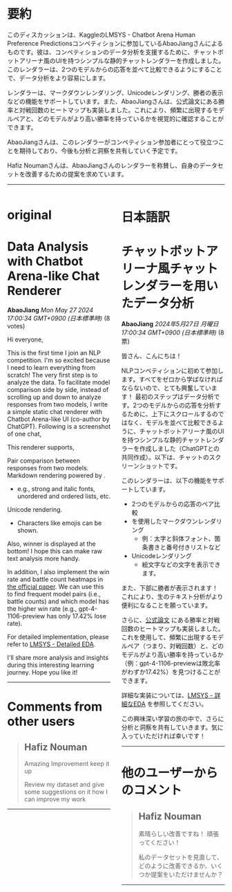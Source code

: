 # 要約 
このディスカッションは、KaggleのLMSYS - Chatbot Arena Human Preference Predictionsコンペティションに参加しているAbaoJiangさんによるものです。彼は、コンペティションのデータ分析を支援するために、チャットボットアリーナ風のUIを持つシンプルな静的チャットレンダラーを作成しました。このレンダラーは、2つのモデルからの応答を並べて比較できるようにすることで、データ分析をより容易にします。

レンダラーは、マークダウンレンダリング、Unicodeレンダリング、勝者の表示などの機能をサポートしています。また、AbaoJiangさんは、公式論文にある勝率と対戦回数のヒートマップも実装しました。これにより、頻繁に出現するモデルペアと、どのモデルがより高い勝率を持っているかを視覚的に確認することができます。

AbaoJiangさんは、このレンダラーがコンペティション参加者にとって役立つことを期待しており、今後も分析と洞察を共有していく予定です。

Hafiz Noumanさんは、AbaoJiangさんのレンダラーを称賛し、自身のデータセットを改善するための提案を求めています。


---


<style>
.column-left{
  float: left;
  width: 47.5%;
  text-align: left;
}
.column-right{
  float: right;
  width: 47.5%;
  text-align: left;
}
.column-one{
  float: left;
  width: 100%;
  text-align: left;
}
</style>


<div class="column-left">

# original

# Data Analysis with Chatbot Arena-like Chat Renderer

**AbaoJiang** *Mon May 27 2024 17:00:34 GMT+0900 (日本標準時)* (8 votes)

Hi everyone,

This is the first time I join an NLP competition. I'm so excited because I need to learn everything from scratch! The very first step is to analyze the data. To facilitate model comparison side by side, instead of scrolling up and down to analyze responses from two models, I write a simple static chat renderer with Chatbot Arena-like UI (co-author by ChatGPT). Following is a screenshot of one chat,

[](https://postimg.cc/Tyyhq5RC)

This renderer supports,

Pair comparison between responses from two models.
Markdown rendering powered by [<md-block>](https://md-block.verou.me/).
- e.g., strong and italic fonts, unordered and ordered lists, etc.

Unicode rendering.
- Characters like emojis can be shown.

[](https://postimg.cc/VdffWZ1K)

Also, winner is displayed at the bottom! I hope this can make raw text analysis more handy.

In addition, I also implement the win rate and battle count heatmaps in [the official paper](https://arxiv.org/pdf/2403.04132). We can use this to find frequent model pairs (i.e., battle counts) and which model has the higher win rate (e.g., gpt-4-1106-preview has only 17.42% lose rate).

[](https://postimg.cc/ThswTMDB)

For detailed implementation, please refer to [LMSYS - Detailed EDA](https://www.kaggle.com/code/abaojiang/lmsys-detailed-eda/notebook).

I'll share more analysis and insights during this interesting learning journey. Hope you like it!



---

 # Comments from other users

> ## Hafiz Nouman
> 
> Amazing Improvement keep it up 
> 
> Review my dataset and give some suggestions on it how I can improve my work
> 
> 
> 


---



</div>
<div class="column-right">

# 日本語訳

# チャットボットアリーナ風チャットレンダラーを用いたデータ分析
**AbaoJiang** *2024年5月27日 月曜日 17:00:34 GMT+0900 (日本標準時)* (8票)

皆さん、こんにちは！

NLPコンペティションに初めて参加します。すべてをゼロから学ばなければならないので、とても興奮しています！ 最初のステップはデータ分析です。2つのモデルからの応答を分析するために、上下にスクロールするのではなく、モデルを並べて比較できるように、チャットボットアリーナ風のUIを持つシンプルな静的チャットレンダラーを作成しました（ChatGPTとの共同作成）。以下は、チャットのスクリーンショットです。

[](https://postimg.cc/Tyyhq5RC)

このレンダラーは、以下の機能をサポートしています。

* 2つのモデルからの応答のペア比較
* [<md-block>](https://md-block.verou.me/) を使用したマークダウンレンダリング
    * 例：太字と斜体フォント、箇条書きと番号付きリストなど
* Unicodeレンダリング
    * 絵文字などの文字を表示できます。
[](https://postimg.cc/VdffWZ1K)

また、下部に勝者が表示されます！ これにより、生のテキスト分析がより便利になることを願っています。

さらに、[公式論文](https://arxiv.org/pdf/2403.04132) にある勝率と対戦回数のヒートマップも実装しました。これを使用して、頻繁に出現するモデルペア（つまり、対戦回数）と、どのモデルがより高い勝率を持っているか（例：gpt-4-1106-previewは敗北率がわずか17.42%）を見つけることができます。

[](https://postimg.cc/ThswTMDB)

詳細な実装については、[LMSYS - 詳細なEDA](https://www.kaggle.com/code/abaojiang/lmsys-detailed-eda/notebook) を参照してください。

この興味深い学習の旅の中で、さらに分析と洞察を共有していきます。気に入っていただければ幸いです！

---
# 他のユーザーからのコメント
> ## Hafiz Nouman
> 
> 素晴らしい改善ですね！ 頑張ってください！
> 
> 私のデータセットを見直して、どのように改善できるか、いくつか提案をいただけませんか？
> 
> 
> 
---



</div>